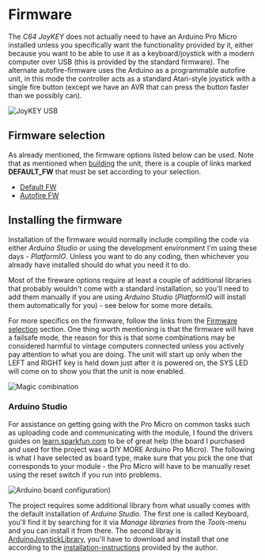 # Firmware
The *C64 JoyKEY* does not actually need to have an Arduino Pro Micro installed unless you specifically want the functionality provided by it, either because you want to be able to use it as a keyboard/joystick with a modern computer over USB (this is provided by the standard firmware). The alternate autofire-firmware uses the Arduino as a programmable autofire unit, in this mode the controller acts as a standard Atari-style joystick with a single fire button (except we have an AVR that can press the button faster than we possibly can).

![JoyKEY USB](https://github.com/tebl/C64-JoyKEY/raw/main/gallery/2020-12-04%2002.27.40.jpg)

## Firmware selection
As already mentioned, the firmware options listed below can be used. Note that as mentioned when [building](https://github.com/tebl/C64-JoyKEY/blob/main/documentation/building.md#soldering-it-together) the unit, there is a couple of links marked **DEFAULT_FW** that must be set according to your selection.
- [Default FW](https://github.com/tebl/C64-JoyKEY/blob/main/software/arduino/Joykey/README.md)
- [Autofire FW](https://github.com/tebl/C64-JoyKEY/blob/main/software/arduino/Autofire/README.md)

## Installing the firmware
Installation of the firmware would normally include compiling the code via either *Arduino Studio* or using the development environment I'm using these days - *PlatformIO*. Unless you want to do any coding, then whichever you already have installed should do what you need it to do.

Most of the fireware options require at least a couple of additional libraries that probably wouldn't come with a standard installation, so you'll need to add them manually if you are using *Arduino Studio* (*PlatformIO* will install them automatically for you) - see below for some more details.

For more specifics on the firmware, follow the links from the [Firmware selection](#firmware-selection) section. One thing worth mentioning is that the firmware will have a failsafe mode, the reason for this is that some combinations may be considered harmful to vintage computers connected unless you actively pay attention to what you are doing. The unit will start up only when the LEFT and RIGHT key is held down just after it is powered on, the SYS LED will come on to show you that the unit is now enabled.

![Magic combination](https://github.com/tebl/C64-JoyKEY/raw/main/gallery/2020-12-05%2021.04.29.jpg)

### Arduino Studio
For assistance on getting going with the Pro Micro on common tasks such as uploading code and communicating with the module, I found the drivers guides on [learn.sparkfun.com](https://learn.sparkfun.com/tutorials/pro-micro--fio-v3-hookup-guide#hardware-overview-pro-micro) to be of great help (the board I purchased and used for the project was a DIY MORE Arduino Pro Micro). The following is what I have selected as board type, make sure that you pick the one that corresponds to your module - the Pro Micro will have to be manually reset using the reset switch if you run into problems.

![Arduino board configuration](https://github.com/tebl/C64-JoyKEY/raw/main/software/arduino/Joykey/arduino_settings.png))

The project requires some additional library from what usually comes with the default installation of *Arduino Studio*. The first one is called Keyboard, you'll find it by searching for it via *Manage libraries* from the *Tools*-menu and you can install it from there. The second libray is [ArduinoJoystickLibrary](https://github.com/MHeironimus/ArduinoJoystickLibrary), you'll have to download and install that one according to the  [installation-instructions](https://github.com/MHeironimus/ArduinoJoystickLibrary#installation-instructions) provided by the author.